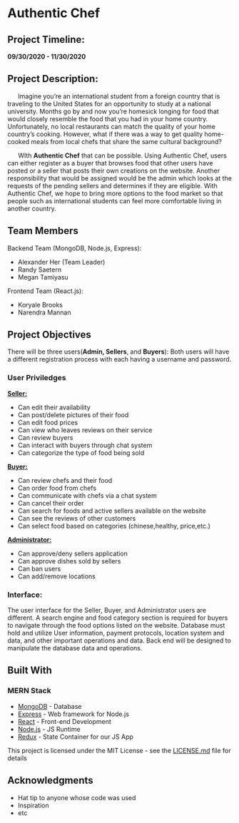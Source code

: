 # Authentic Chef

## Project Timeline: 

**09/30/2020 - 11/30/2020**

## Project Description: 
&nbsp;&nbsp;&nbsp;&nbsp;&nbsp;&nbsp;Imagine you’re an international student from a foreign country that is traveling to the United States for an opportunity to study at a national university. Months go by and now you’re homesick longing for food that would closely resemble the food that you had in your home country. Unfortunately, no local restaurants can match the quality of your home country’s cooking. However, what if there was a way to get quality home-cooked meals from local chefs that share the same cultural background? 
	
&nbsp;&nbsp;&nbsp;&nbsp;&nbsp;&nbsp;WIth **Authentic Chef** that can be possible. Using Authentic Chef, users can either register as a buyer that browses food that other users have posted or a seller that posts their own creations on the website. Another responsibility that would be assigned would be the admin which looks at the requests of the pending sellers and determines if they are eligible. With Authentic Chef, we hope to bring more options to the food market so that people such as international students can feel more comfortable living in another country. 


## Team Members
Backend Team (MongoDB, Node.js, Express): 
* Alexander Her (Team Leader) 
* Randy Saetern
* Megan Tamiyasu

Frontend Team (React.js): 
* Koryale Brooks
* Narendra Mannan

## Project Objectives

There will be three users(**Admin, Sellers**, and **Buyers**): Both users will have a different registration process with each having a username and password. 

### User Priviledges 

**<ins>Seller:</ins>**

* Can edit their availability
* Can post/delete pictures of their food
* Can edit food prices
* Can view who leaves reviews on their service
* Can review buyers
* Can interact with buyers through chat system
* Can categorize the type of food being sold

**<ins>Buyer:</ins>**

* Can review chefs and their food
* Can order food from chefs
* Can communicate with chefs via a chat system
* Can cancel their order
* Can search for foods and active sellers available on the website
* Can see the reviews of other customers
* Can select food based on categories (chinese,healthy, price,etc.)

**<ins>Administrator:</ins>**

* Can approve/deny sellers application
* Can approve dishes sold by sellers
* Can ban users
* Can add/remove locations



### Interface:

The user interface for the Seller, Buyer, and Administrator users are different. A search engine and food category section is required for buyers to navigate through the food options listed on the website. Database must hold and utilize User information, payment protocols, location system and data, and other important operations and data. Back end will be designed to manipulate the database data and operations. 


## Built With

### MERN Stack

* [MongoDB](https://docs.mongodb.com/manual/) - Database
* [Express](https://expressjs.com/) - Web framework for Node.js
* [React](https://reactjs.org/) - Front-end Development
* [Node.js](https://nodejs.org/en/) - JS Runtime
* [Redux](https://redux.js.org/) - State Container for our JS App


This project is licensed under the MIT License - see the [LICENSE.md](LICENSE.md) file for details

## Acknowledgments

* Hat tip to anyone whose code was used
* Inspiration
* etc
